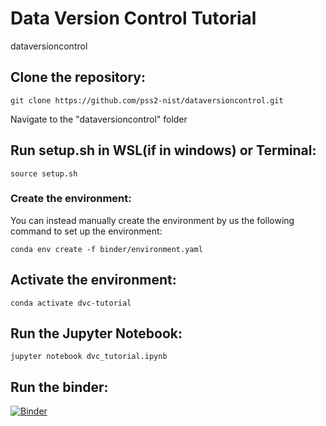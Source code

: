 # Data Version Control Tutorial
dataversioncontrol

## Clone the repository:
`
git clone https://github.com/pss2-nist/dataversioncontrol.git
`

Navigate to the "dataversioncontrol" folder 
## Run setup.sh in WSL(if in windows) or Terminal:
`
source setup.sh
`
### Create the environment:
You can instead manually create the environment by us the following command to set up the environment:

`
conda env create -f binder/environment.yaml
`

## Activate the environment:
`
conda activate dvc-tutorial
`

## Run the Jupyter Notebook:
`
jupyter notebook dvc_tutorial.ipynb
`

## Run the binder:
[![Binder](https://mybinder.org/badge_logo.svg)](https://mybinder.org/v2/gh/pss2-nist/dataversioncontrol/HEAD)